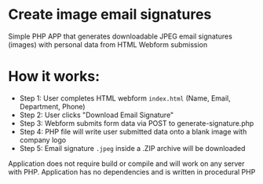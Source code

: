 # Create image email signatures
Simple PHP APP that generates downloadable JPEG email signatures (images) 
with personal data from HTML Webform submission

# How it works:

- Step 1: User completes HTML webform `index.html` (Name, Email, Department, Phone)
- Step 2: User clicks "Download Email Signature"
- Step 3: Webform submits form data via POST to generate-signature.php
- Step 4: PHP file will write user submitted data onto a blank image with company logo
- Step 5: Email signature `.jpeg` inside a .ZIP archive will be downloaded

Application does not require build or compile and will work 
on any server with PHP. Application has no dependencies and 
is written in procedural PHP

